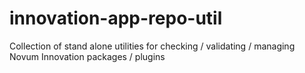 # innovation-app-repo-util
Collection of stand alone utilities for checking / validating / managing Novum Innovation packages / plugins
